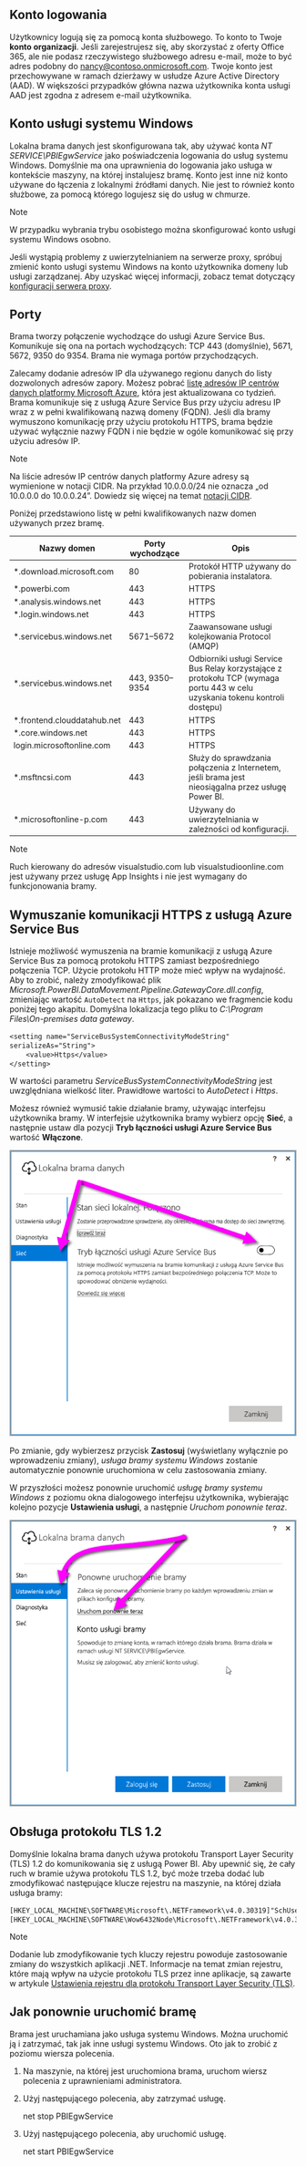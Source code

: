 ## <a name="sign-in-account"></a>Konto logowania

Użytkownicy logują się za pomocą konta służbowego. To konto to Twoje **konto organizacji**. Jeśli zarejestrujesz się, aby skorzystać z oferty Office 365, ale nie podasz rzeczywistego służbowego adresu e-mail, może to być adres podobny do nancy@contoso.onmicrosoft.com. Twoje konto jest przechowywane w ramach dzierżawy w usłudze Azure Active Directory (AAD). W większości przypadków główna nazwa użytkownika konta usługi AAD jest zgodna z adresem e-mail użytkownika.

## <a name="windows-service-account"></a>Konto usługi systemu Windows

Lokalna brama danych jest skonfigurowana tak, aby używać konta *NT SERVICE\PBIEgwService* jako poświadczenia logowania do usług systemu Windows. Domyślnie ma ona uprawnienia do logowania jako usługa w kontekście maszyny, na której instalujesz bramę. Konto jest inne niż konto używane do łączenia z lokalnymi źródłami danych. Nie jest to również konto służbowe, za pomocą którego logujesz się do usług w chmurze.

> [!NOTE]
> W przypadku wybrania trybu osobistego można skonfigurować konto usługi systemu Windows osobno.

Jeśli wystąpią problemy z uwierzytelnianiem na serwerze proxy, spróbuj zmienić konto usługi systemu Windows na konto użytkownika domeny lub usługi zarządzanej. Aby uzyskać więcej informacji, zobacz temat dotyczący [konfiguracji serwera proxy](../service-gateway-proxy.md#changing-the-gateway-service-account-to-a-domain-user).

## <a name="ports"></a>Porty

Brama tworzy połączenie wychodzące do usługi Azure Service Bus. Komunikuje się ona na portach wychodzących: TCP 443 (domyślnie), 5671, 5672, 9350 do 9354.  Brama nie wymaga portów przychodzących.

Zalecamy dodanie adresów IP dla używanego regionu danych do listy dozwolonych adresów zapory. Możesz pobrać [listę adresów IP centrów danych platformy Microsoft Azure](https://www.microsoft.com/download/details.aspx?id=41653), która jest aktualizowana co tydzień. Brama komunikuje się z usługą Azure Service Bus przy użyciu adresu IP wraz z w pełni kwalifikowaną nazwą domeny (FQDN). Jeśli dla bramy wymuszono komunikację przy użyciu protokołu HTTPS, brama będzie używać wyłącznie nazwy FQDN i nie będzie w ogóle komunikować się przy użyciu adresów IP.

> [!NOTE]
> Na liście adresów IP centrów danych platformy Azure adresy są wymienione w notacji CIDR. Na przykład 10.0.0.0/24 nie oznacza „od 10.0.0.0 do 10.0.0.24”. Dowiedz się więcej na temat [notacji CIDR](http://whatismyipaddress.com/cidr).

Poniżej przedstawiono listę w pełni kwalifikowanych nazw domen używanych przez bramę.

| Nazwy domen | Porty wychodzące | Opis |
| --- | --- | --- |
| *.download.microsoft.com |80 |Protokół HTTP używany do pobierania instalatora. |
| *.powerbi.com |443 |HTTPS |
| *.analysis.windows.net |443 |HTTPS |
| *.login.windows.net |443 |HTTPS |
| *.servicebus.windows.net |5671–5672 |Zaawansowane usługi kolejkowania Protocol (AMQP) |
| *.servicebus.windows.net |443, 9350–9354 |Odbiorniki usługi Service Bus Relay korzystające z protokołu TCP (wymaga portu 443 w celu uzyskania tokenu kontroli dostępu) |
| *.frontend.clouddatahub.net |443 |HTTPS |
| *.core.windows.net |443 |HTTPS |
| login.microsoftonline.com |443 |HTTPS |
| *.msftncsi.com |443 |Służy do sprawdzania połączenia z Internetem, jeśli brama jest nieosiągalna przez usługę Power BI. |
| *.microsoftonline-p.com |443 |Używany do uwierzytelniania w zależności od konfiguracji. |

> [!NOTE]
> Ruch kierowany do adresów visualstudio.com lub visualstudioonline.com jest używany przez usługę App Insights i nie jest wymagany do funkcjonowania bramy.

## <a name="forcing-https-communication-with-azure-service-bus"></a>Wymuszanie komunikacji HTTPS z usługą Azure Service Bus

Istnieje możliwość wymuszenia na bramie komunikacji z usługą Azure Service Bus za pomocą protokołu HTTPS zamiast bezpośredniego połączenia TCP. Użycie protokołu HTTP może mieć wpływ na wydajność. Aby to zrobić, należy zmodyfikować plik *Microsoft.PowerBI.DataMovement.Pipeline.GatewayCore.dll.config*, zmieniając wartość `AutoDetect` na `Https`, jak pokazano we fragmencie kodu poniżej tego akapitu. Domyślna lokalizacja tego pliku to *C:\Program Files\On-premises data gateway*.

```
<setting name="ServiceBusSystemConnectivityModeString" serializeAs="String">
    <value>Https</value>
</setting>
```

W wartości parametru *ServiceBusSystemConnectivityModeString* jest uwzględniana wielkość liter. Prawidłowe wartości to *AutoDetect* i *Https*.

Możesz również wymusić takie działanie bramy, używając interfejsu użytkownika bramy. W interfejsie użytkownika bramy wybierz opcję **Sieć**, a następnie ustaw dla pozycji **Tryb łączności usługi Azure Service Bus** wartość **Włączone**.

![](./media/gateway-onprem-accounts-ports-more/gw-onprem_01.png)

Po zmianie, gdy wybierzesz przycisk **Zastosuj** (wyświetlany wyłącznie po wprowadzeniu zmiany), *usługa bramy systemu Windows* zostanie automatycznie ponownie uruchomiona w celu zastosowania zmiany.

W przyszłości możesz ponownie uruchomić *usługę bramy systemu Windows* z poziomu okna dialogowego interfejsu użytkownika, wybierając kolejno pozycje **Ustawienia usługi**, a następnie *Uruchom ponownie teraz*.

![](./media/gateway-onprem-accounts-ports-more/gw-onprem_02.png)

## <a name="support-for-tls-12"></a>Obsługa protokołu TLS 1.2

Domyślnie lokalna brama danych używa protokołu Transport Layer Security (TLS) 1.2 do komunikowania się z usługą Power BI. Aby upewnić się, że cały ruch w bramie używa protokołu TLS 1.2, być może trzeba dodać lub zmodyfikować następujące klucze rejestru na maszynie, na której działa usługa bramy:

```
[HKEY_LOCAL_MACHINE\SOFTWARE\Microsoft\.NETFramework\v4.0.30319]"SchUseStrongCrypto"=dword:00000001
[HKEY_LOCAL_MACHINE\SOFTWARE\Wow6432Node\Microsoft\.NETFramework\v4.0.30319]"SchUseStrongCrypto"=dword:00000001
```

> [!NOTE]
> Dodanie lub zmodyfikowanie tych kluczy rejestru powoduje zastosowanie zmiany do wszystkich aplikacji .NET. Informacje na temat zmian rejestru, które mają wpływ na użycie protokołu TLS przez inne aplikacje, są zawarte w artykule [Ustawienia rejestru dla protokołu Transport Layer Security (TLS)](https://docs.microsoft.com/windows-server/security/tls/tls-registry-settings).

## <a name="how-to-restart-the-gateway"></a>Jak ponownie uruchomić bramę

Brama jest uruchamiana jako usługa systemu Windows. Można uruchomić ją i zatrzymać, tak jak inne usługi systemu Windows. Oto jak to zrobić z poziomu wiersza polecenia.

1. Na maszynie, na której jest uruchomiona brama, uruchom wiersz polecenia z uprawnieniami administratora.
2. Użyj następującego polecenia, aby zatrzymać usługę.
   
   net stop PBIEgwService
3. Użyj następującego polecenia, aby uruchomić usługę.
   
   net start PBIEgwService

